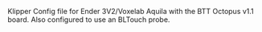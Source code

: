 Klipper Config file for Ender 3V2/Voxelab Aquila with the BTT Octopus v1.1 board.  Also configured to use an BLTouch probe.
